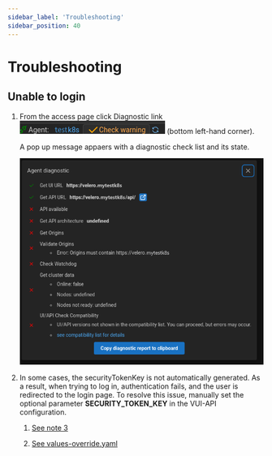 ```yaml
---
sidebar_label: 'Troubleshooting'
sidebar_position: 40
---
```


# Troubleshooting

## Unable to login

1. From the access page click Diagnostic link ![diagnostic-link](./assets/screenshots/32_diagnostic_link.png) (bottom left-hand corner).

   A pop up message appaers with a diagnostic check list and its state.

   ![diagnostic](./assets/screenshots/33_diagnostic.png)

2. In some cases, the securityTokenKey is not automatically generated. As a result, when trying to log in, authentication fails, and the user is redirected to the login page.
To resolve this issue, manually set the optional parameter **SECURITY_TOKEN_KEY** in the VUI-API configuration.
   1. [See note 3](./getting-started/configuration/velero-api#configuration)

   2. [See values-override.yaml](https://github.com/seriohub/velero-helm/blob/688dba38e3573707c75898a0ba32a9c07e923117/values-override.yaml#L14)
